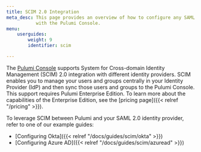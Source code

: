 ```yaml
---
title: SCIM 2.0 Integration
meta_desc: This page provides an overview of how to configure any SAML 2.0 identity provider
           with the Pulumi Console.
menu:
    userguides:
        weight: 9
        identifier: scim

---
```


The [Pulumi Console](https://app.pulumi.com) supports System for Cross-domain Identity Management (SCIM) 2.0 integration with different identity providers. SCIM enables you to manage your users and groups centrally in your Identity Provider (IdP) and then sync those users and groups to the Pulumi Console. This support requires Pulumi Enterprise Edition. To learn more about the capabilities of the Enterprise Edition, see the [pricing page]({{< relref "/pricing" >}}).

To leverage SCIM between Pulumi and your SAML 2.0 identity provider, refer to one of our example guides:

- [Configuring Okta]({{< relref "/docs/guides/scim/okta" >}})
- [Configuring Azure AD]({{< relref "/docs/guides/scim/azuread" >}})
